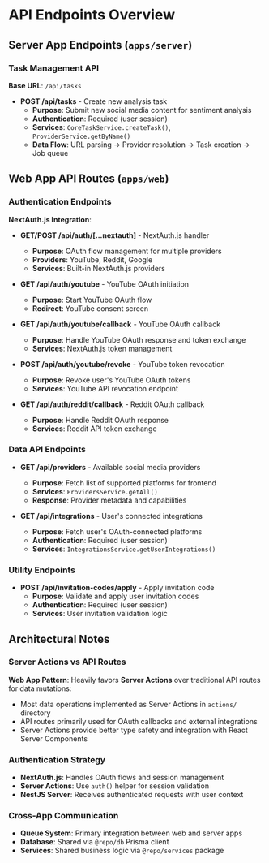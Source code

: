 # API Endpoints Overview

## Server App Endpoints (`apps/server`)

### Task Management API

**Base URL**: `/api/tasks`

- **POST /api/tasks** - Create new analysis task
  - **Purpose**: Submit new social media content for sentiment analysis
  - **Authentication**: Required (user session)
  - **Services**: `CoreTaskService.createTask()`, `ProviderService.getByName()`
  - **Data Flow**: URL parsing → Provider resolution → Task creation → Job queue

## Web App API Routes (`apps/web`)

### Authentication Endpoints

**NextAuth.js Integration**:

- **GET/POST /api/auth/[...nextauth]** - NextAuth.js handler

  - **Purpose**: OAuth flow management for multiple providers
  - **Providers**: YouTube, Reddit, Google
  - **Services**: Built-in NextAuth.js providers

- **GET /api/auth/youtube** - YouTube OAuth initiation

  - **Purpose**: Start YouTube OAuth flow
  - **Redirect**: YouTube consent screen

- **GET /api/auth/youtube/callback** - YouTube OAuth callback

  - **Purpose**: Handle YouTube OAuth response and token exchange
  - **Services**: NextAuth.js token management

- **POST /api/auth/youtube/revoke** - YouTube token revocation

  - **Purpose**: Revoke user's YouTube OAuth tokens
  - **Services**: YouTube API revocation endpoint

- **GET /api/auth/reddit/callback** - Reddit OAuth callback
  - **Purpose**: Handle Reddit OAuth response
  - **Services**: Reddit API token exchange

### Data API Endpoints

- **GET /api/providers** - Available social media providers

  - **Purpose**: Fetch list of supported platforms for frontend
  - **Services**: `ProvidersService.getAll()`
  - **Response**: Provider metadata and capabilities

- **GET /api/integrations** - User's connected integrations
  - **Purpose**: Fetch user's OAuth-connected platforms
  - **Authentication**: Required (user session)
  - **Services**: `IntegrationsService.getUserIntegrations()`

### Utility Endpoints

- **POST /api/invitation-codes/apply** - Apply invitation code
  - **Purpose**: Validate and apply user invitation codes
  - **Authentication**: Required (user session)
  - **Services**: User invitation validation logic

## Architectural Notes

### Server Actions vs API Routes

**Web App Pattern**: Heavily favors **Server Actions** over traditional API routes for data mutations:

- Most data operations implemented as Server Actions in `actions/` directory
- API routes primarily used for OAuth callbacks and external integrations
- Server Actions provide better type safety and integration with React Server Components

### Authentication Strategy

- **NextAuth.js**: Handles OAuth flows and session management
- **Server Actions**: Use `auth()` helper for session validation
- **NestJS Server**: Receives authenticated requests with user context

### Cross-App Communication

- **Queue System**: Primary integration between web and server apps
- **Database**: Shared via `@repo/db` Prisma client
- **Services**: Shared business logic via `@repo/services` package
